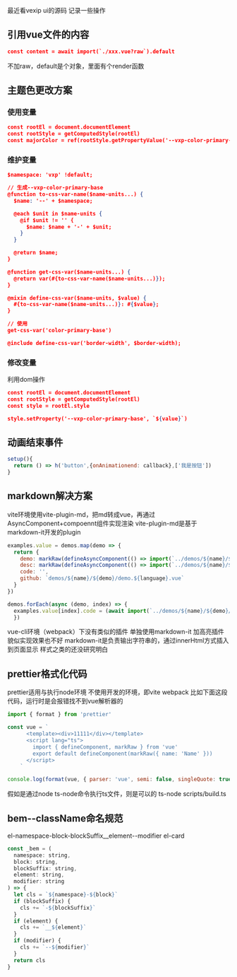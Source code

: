 最近看vexip ui的源码
记录一些操作
## 引用vue文件的内容
```json
const content = await import(`./xxx.vue?raw`).default
```
不加raw，default是个对象，里面有个render函数
## 主题色更改方案
### 使用变量
```json
const rootEl = document.documentElement
const rootStyle = getComputedStyle(rootEl)
const majorColor = ref(rootStyle.getPropertyValue('--vxp-color-primary-base'))

```
### 维护变量
```json
$namespace: 'vxp' !default;

// 生成--vxp-color-primary-base
@function to-css-var-name($name-units...) {
  $name: '--' + $namespace;

  @each $unit in $name-units {
    @if $unit != '' {
      $name: $name + '-' + $unit;
    }
  }

  @return $name;
}

@function get-css-var($name-units...) {
  @return var(#{to-css-var-name($name-units...)});
}

@mixin define-css-var($name-units, $value) {
  #{to-css-var-name($name-units...)}: #{$value};
}

// 使用
get-css-var('color-primary-base')

@include define-css-var('border-width', $border-width);


```
### 修改变量
利用dom操作
```json
const rootEl = document.documentElement
const rootStyle = getComputedStyle(rootEl)
const style = rootEl.style

style.setProperty('--vxp-color-primary-base', `${value}`)
```

## 动画结束事件
```javascript
setup(){
  return () => h('button',{onAnimationend: callback},['我是按钮'])
}
```

## markdown解决方案
vite环境使用vite-plugin-md，把md转成vue，再通过AsyncComponent+compoennt组件实现渲染
vite-plugin-md是基于markdown-it开发的plugin

```javascript
examples.value = demos.map(demo => {
  return {
    demo: markRaw(defineAsyncComponent(() => import(`../demos/${name}/${demo}/demo.${language}.vue`))),
    desc: markRaw(defineAsyncComponent(() => import(`../demos/${name}/${demo}/desc.${language}.md`))),
    code: '',
    github: `demos/${name}/${demo}/demo.${language}.vue`
  }
})

demos.forEach(async (demo, index) => {
  examples.value[index].code = (await import(`../demos/${name}/${demo}/demo.${language}.vue?raw`)).default
  })
```
vue-cli环境（webpack）下没有类似的插件
单独使用markdown-it 加高亮插件貌似实现效果也不好
markdown-it是负责输出字符串的，通过innerHtml方式插入到页面显示
样式之类的还没研究明白

## prettier格式化代码
prettier适用与执行node环境
不使用开发的环境，即vite webpack
比如下面这段代码，运行时是会报错找不到vue解析器的
```javascript
import { format } from 'prettier'

const vue = `
      <template><div>11111</div></template>
      <script lang="ts">
        import { defineComponent, markRaw } from 'vue'
        export default defineComponent(markRaw({ name: 'Name' }))
      </script>
    `

console.log(format(vue, { parser: 'vue', semi: false, singleQuote: true }))
```
假如是通过node ts-node命令执行ts文件，则是可以的
ts-node scripts/build.ts


## bem--className命名规范
el-namespace-block-blockSuffix__element--modifier
el-card
```javascript
const _bem = (
  namespace: string,
  block: string,
  blockSuffix: string,
  element: string,
  modifier: string
) => {
  let cls = `${namespace}-${block}`
  if (blockSuffix) {
    cls += `-${blockSuffix}`
  }
  if (element) {
    cls += `__${element}`
  }
  if (modifier) {
    cls += `--${modifier}`
  }
  return cls
}

```



